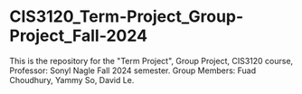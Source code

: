 # CIS3120_Term-Project_Group-Project_Fall-2024
This is the repository for the "Term Project", Group Project, CIS3120 course, Professor: Sonyl Nagle Fall 2024 semester. Group Members: Fuad Choudhury, Yammy So, David Le.
